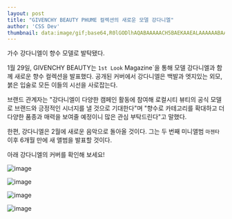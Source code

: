 ```yaml
---
layout: post
title: "GIVENCHY BEAUTY PHUME 컬렉션의 새로운 모델 강다니엘"
author: 'CSS Dev'
thumbnail: data:image/gif;base64,R0lGODlhAQABAAAAACH5BAEKAAEALAAAAAABAAEAAAICTAEAOw==
---
```



가수 강다니엘이 향수 모델로 발탁됐다.

1월 29일, GIVENCHY BEAUTY는 `1st Look` Magazine`을 통해 모델 강다니엘과 함께 새로운 향수 컬렉션을 발표했다. 공개된 커버에서 강다니엘은 백발과 엣지있는 외모, 붉은 입술로 모든 이들의 시선을 사로잡는다.

브랜드 관계자는 "강다니엘이 다양한 캠페인 활동에 참여해 로컬시티 뷰티의 공식 모델로 브랜드와 긍정적인 시너지를 낼 것으로 기대한다"며 "향수로 카테고리를 확대하고 더 다양한 품종과 매력을 보여줄 예정이니 많은 관심 부탁드린다"고 말했다.

한편, 강다니엘은 2월에 새로운 음악으로 돌아올 것이다. 그는 두 번째 미니앨범 `마젠타` 이후 6개월 만에 새 앨범을 발표할 것이다.

아래 강다니엘의 커버를 확인해 보세요!

![image](https://kpopchingu.com/wp-content/uploads/2021/01/68-1.png)

![image](https://kpopchingu.com/wp-content/uploads/2021/01/67-1.png)

![image](https://kpopchingu.com/wp-content/uploads/2021/01/70.png)

![image](https://kpopchingu.com/wp-content/uploads/2021/01/69-1.png)